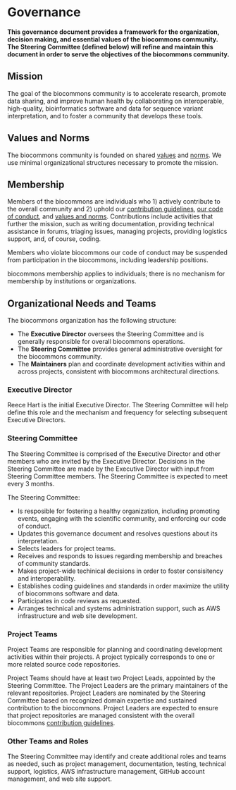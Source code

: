 # Governance

**This governance document provides a framework for the organization, decision making, and essential
values of the biocommons community. The Steering Committee (defined below) will refine and maintain
this document in order to serve the objectives of the biocommons community.**

## Mission

The goal of the biocommons community is to accelerate research, promote data sharing, and improve
human health by collaborating on interoperable, high-quality, bioinformatics software and data for
sequence variant interpretation, and to foster a community that develops these tools.

## Values and Norms

The biocommons community is founded on shared [values](../community/index.md#values) and
[norms](../community/index.md#norms). We use minimal organizational structures necessary to promote the
mission.

## Membership

Members of the biocommons are individuals who 1) actively contribute to the overall community and 2)
uphold our [contribution guidelines](../contributing/index.md), [our code of conduct](../community/code-of-conduct.md), and
[values and norms](../community/index.md). Contributions include activities that further the mission, such as
writing documentation, providing technical assistance in forums, triaging issues, managing projects,
providing logistics support, and, of course, coding.

Members who violate biocommons our code of conduct may be suspended from participation in the
biocommons, including leadership positions.

biocommons membership applies to individuals; there is no mechanism for membership by institutions
or organizations.

## Organizational Needs and Teams

The biocommons organization has the following structure:

- The **Executive Director** oversees the Steering Committee and is generally responsible for
  overall biocommons operations.
- The **Steering Committee** provides general administrative oversight for the biocommons community.
- The **Maintainers** plan and coordinate development activities within and across projects,
  consistent with biocommons architectural directions.

### Executive Director

Reece Hart is the initial Executive Director.  The Steering Committee will help define this role and
the mechanism and frequency for selecting subsequent Executive Directors.

### Steering Committee

The Steering Committee is comprised of the Executive Director and other members who are invited by
the Executive Director. Decisions in the Steering Committee are made by the Executive Director with
input from Steering Committee members. The Steering Committee is expected to meet every 3 months.

The Steering Committee:

- Is resposible for fostering a healthy organization, including promoting events, engaging with the
  scientific community, and enforcing our code of conduct.
- Updates this governance document and resolves questions about its interpretation.
- Selects leaders for project teams.
- Receives and responds to issues regarding membership and breaches of community standards.
- Makes project-wide techinical decisions in order to foster consisitency and interoperability.
- Establishes coding guidelines and standards in order maximize the utility of biocommons software
  and data.
- Participates in code reviews as requested.
- Arranges technical and systems administration support, such as AWS infrastructure and web site
  development.

### Project Teams

Project Teams are responsible for planning and coordinating development activities within their
projects. A project typically corresponds to one or more related source code repositories.

Project Teams should have at least two Project Leads, appointed by the Steering Committee. The
Project Leaders are the primary maintainers of the relevant repositories. Project Leaders are
nominated by the Steering Committee based on recognized domain expertise and sustained contribution
to the biocommons.  Project Leaders are expected to ensure that project repositories are managed
consistent with the overall biocommons [contribution guidelines](../contributing/index.md).

### Other Teams and Roles

The Steering Committee may identify and create additional roles and teams as needed, such as project
management, documentation, testing, technical support, logistics, AWS infrastructure management,
GitHub account management, and web site support.